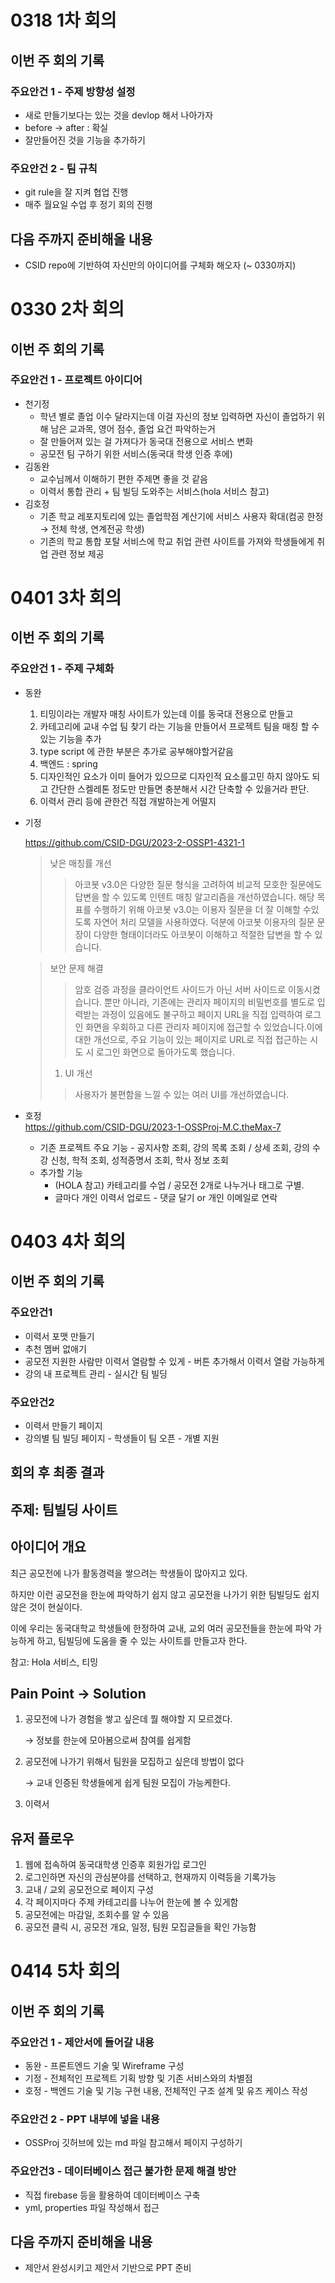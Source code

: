 # 0318 1차 회의
## 이번 주 회의 기록
### 주요안건 1 - 주제 방향성 설정
- 새로 만들기보다는 있는 것을 devlop 해서 나아가자
- before → after : 확실
- 잘만들어진 것을 기능을 추가하기

### 주요안건 2 - 팀 규칙
- git rule을 잘 지켜 협업 진행
- 매주 월요일 수업 후 정기 회의 진행

## 다음 주까지 준비해올 내용
- CSID repo에 기반하여 자신만의 아이디어를 구체화 해오자 (~ 0330까지)

# 0330 2차 회의
## 이번 주 회의 기록
### 주요안건 1 - 프로젝트 아이디어
- 천기정
    - 학년 별로 졸업 이수 달라지는데 이걸 자신의 정보 입력하면 자신이 졸업하기 위해 남은 교과목, 영어 점수, 졸업 요건 파악하는거
    - 잘 만들어져 있는 걸 가져다가 동국대 전용으로 서비스 변화
    - 공모전 팀 구하기 위한 서비스(동국대 학생 인증 후에)
- 김동완
    - 교수님께서 이해하기 편한 주제면 좋을 것 같음
    - 이력서 통합 관리 + 팀 빌딩 도와주는 서비스(hola 서비스 참고)
- 김호정
    - 기존 학교 레포지토리에 있는 졸업학점 계산기에 서비스 사용자 확대(컴공 한정 → 전체 학생, 연계전공 학생)
    - 기존의 학교 통합 포탈 서비스에 학교 취업 관련 사이트를 가져와 학생들에게 취업 관련 정보 제공

# 0401 3차 회의
## 이번 주 회의 기록
### 주요안건 1 - 주제 구체화

- 동완
    1. 티밍이라는 개발자 매칭 사이트가 있는데 이를 동국대 전용으로 만들고
    2. 카테고리에 교내 수업 팀 찾기 라는 기능을 만들어서 프로젝트 팀을 매칭 할 수 있는 기능을 추가
    3. type script 에 관한 부분은 추가로 공부해야할거같음
    4. 백엔드 : spring
    5. 디자인적인 요소가 이미 들어가 있으므로 디자인적 요소를고민 하지 않아도 되고 간단한 스켈레톤 정도만 만들면 충분해서 시간 단축할 수 있을거라 판단.
    6. 이력서 관리 등에 관한건 직접 개발하는게 어떨지
- 기정

  https://github.com/CSID-DGU/2023-2-OSSP1-4321-1

  > 낮은 매칭률 개선
  >
  >
  > > 아코봇 v3.0은 다양한 질문 형식을 고려하여 비교적 모호한 질문에도 답변을 할 수 있도록 인텐트 매칭 알고리즘을 개선하였습니다. 해당 목표를 수행하기 위해 아코봇 v3.0는 이용자 질문을 더 잘 이해할 수있도록 자연어 처리 모델을 사용하였다. 덕분에 아코봇 이용자의 질문 문장이 다양한 형태이더라도 아코봇이 이해하고 적절한 답변을 할 수 있습니다.
  > >

  > 보안 문제 해결
  >
  >
  > > 암호 검증 과정을 클라이언트 사이드가 아닌 서버 사이드로 이동시켰습니다. 뿐만 아니라, 기존에는 관리자 페이지의 비밀번호를 별도로 입력받는 과정이 있음에도 불구하고 페이지 URL을 직접 입력하여 로그인 화면을 우회하고 다른 관리자 페이지에 접근할 수 있었습니다.이에 대한 개선으로, 주요 기능이 있는 페이지로 URL로 직접 접근하는 시도 시 로그인 화면으로 돌아가도록 했습니다.
  > >
  > 1. UI 개선
  >
  > > 사용자가 불편함을 느낄 수 있는 여러 UI를 개선하였습니다.
- 호정    
https://github.com/CSID-DGU/2023-1-OSSProj-M.C.theMax-7
    - 기존 프로젝트 주요 기능 - 공지사항 조회, 강의 목록 조회 / 상세 조회, 강의 수강 신청, 학적 조회, 성적증명서 조회, 학사 정보 조회
    - 추가할 기능
        - (HOLA 참고) 카테고리를 수업 / 공모전 2개로 나누거나 태그로 구별.
        - 글마다 개인 이력서 업로드 - 댓글 달기 or 개인 이메일로 연락

# 0403 4차 회의
## 이번 주 회의 기록
### 주요안건1

- 이력서 포맷 만들기
- 추천 멤버 없애기
- 공모전 지원한 사람만 이력서 열람할 수 있게 - 버튼 추가해서 이력서 열람 가능하게
- 강의 내 프로젝트 관리 - 실시간 팀 빌딩

### 주요안건2

- 이력서 만들기 페이지
- 강의별 팀 빌딩 페이지 - 학생들이 팀 오픈 - 개별 지원

## 회의 후 최종 결과

## 주제: 팀빌딩 사이트

## 아이디어 개요

최근 공모전에 나가 활동경력을 쌓으려는 학생들이 많아지고 있다.

하지만 이런 공모전을 한눈에 파악하기 쉽지 않고 공모전을 나가기 위한 팀빌딩도 쉽지 않은 것이 현실이다.

이에 우리는 동국대학교 학생들에 한정하여 교내, 교외 여러 공모전들을 한눈에 파악 가능하게 하고, 팀빌딩에 도움을 줄 수 있는 사이트를 만들고자 한다.

참고: Hola 서비스, 티밍

## Pain Point → Solution

1. 공모전에 나가 경험을 쌓고 싶은데 뭘 해야할 지 모르겠다.

   → 정보를 한눈에 모아봄으로써 참여를 쉽게함

2. 공모전에 나가기 위해서 팀원을 모집하고 싶은데 방법이 없다

   → 교내 인증된 학생들에게 쉽게 팀원 모집이 가능케한다.

3. 이력서

## 유저 플로우

1. 웹에 접속하여 동국대학생 인증후 회원가입 로그인
2. 로그인하면 자신의 관심분야를 선택하고, 현재까지 이력등을 기록가능
3. 교내 / 교외 공모전으로 페이지 구성
4. 각 페이지마다 주제 카테고리를 나누어 한눈에 볼 수 있게함
5. 공모전에는 마감일, 조회수를 알 수 있음
6. 공모전 클릭 시, 공모전 개요, 일정, 팀원 모집글들을 확인 가능함

# 0414 5차 회의
## 이번 주 회의 기록

### 주요안건 1 - 제안서에 들어갈 내용
  - 동완 - 프론트엔드 기술 및 Wireframe 구성
  - 기정 - 전체적인 프로젝트 기획 방향 및 기존 서비스와의 차별점
  - 호정 - 백엔드 기술 및 기능 구현 내용, 전체적인 구조 설계 및 유즈 케이스 작성

### 주요안건 2 - PPT 내부에 넣을 내용
  - OSSProj 깃허브에 있는 md 파일 참고해서 페이지 구성하기

### 주요안건3 - 데이터베이스 접근 불가한 문제 해결 방안
  - 직접 firebase 등을 활용하여 데이터베이스 구축
  - yml, properties 파일 작성해서 접근

## 다음 주까지 준비해올 내용
- 제안서 완성시키고 제안서 기반으로 PPT 준비
